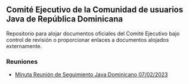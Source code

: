 ## Comité Ejecutivo de la Comunidad de usuarios Java de República Dominicana
Repositorio para alojar documentos oficiales del Comité Ejecutivo bajo control de revisión o proporcionar enlaces a documentos alojados externamente.


### Reuniones
* [Minuta Reunión de Seguimiento Java Dominicano 07/02/2023](https://docs.google.com/document/d/1PZQiATTHAAnCOzfG5QSnhEYea0ybZANp_-iX88hIFJI/edit?usp=sharing)
